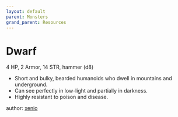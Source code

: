 ```yaml
---
layout: default
parent: Monsters
grand_parent: Resources
---
```

# Dwarf
4 HP, 2 Armor, 14 STR, hammer (d8)  
- Short and bulky, bearded humanoids who dwell in mountains and underground.  
- Can see perfectly in low-light and partially in darkness.  
- Highly resistant to poison and disease.  

author: [xenio](https://xenioinabottle.blogspot.com)
